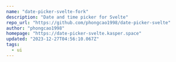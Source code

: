```yaml
---
name: "date-picker-svelte-fork"
description: "Date and time picker for Svelte"
repo_url: "https://github.com/phongcao1998/date-picker-svelte"
author: "phongcao1998"
homepage: "https://date-picker-svelte.kasper.space"
updated: "2023-12-27T04:56:10.067Z"
tags: 
  - ui
---
```

